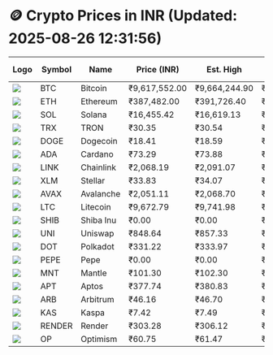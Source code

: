 # 🪙 Crypto Prices in INR (Updated: 2025-08-26 12:31:56)

| Logo | Symbol | Name       | Price (INR) | Est. High | Est. Low | Gross Profit | Fees | Net Profit | ROI % |
|------|--------|------------|-------------|-----------|----------|---------------|------|-------------|--------|
| ![](https://coin-images.coingecko.com/coins/images/1/large/bitcoin.png?1696501400) | BTC    | Bitcoin    | ₹9,617,552.00 | ₹9,664,244.90 | ₹9,570,859.10 | ₹975.73 | ₹200.00 | ₹775.73 | 0.78% |
| ![](https://coin-images.coingecko.com/coins/images/279/large/ethereum.png?1696501628) | ETH    | Ethereum   | ₹387,482.00 | ₹391,726.40 | ₹383,237.60 | ₹2,215.02 | ₹200.00 | ₹2,015.02 | 2.02% |
| ![](https://coin-images.coingecko.com/coins/images/4128/large/solana.png?1718769756) | SOL    | Solana     | ₹16,455.42 | ₹16,619.13 | ₹16,291.71 | ₹2,009.79 | ₹200.00 | ₹1,809.79 | 1.81% |
| ![](https://coin-images.coingecko.com/coins/images/1094/large/tron-logo.png?1696502193) | TRX    | TRON       | ₹30.35 | ₹30.54 | ₹30.16 | ₹1,283.31 | ₹200.00 | ₹1,083.31 | 1.08% |
| ![](https://coin-images.coingecko.com/coins/images/5/large/dogecoin.png?1696501409) | DOGE   | Dogecoin   | ₹18.41 | ₹18.59 | ₹18.23 | ₹1,974.77 | ₹200.00 | ₹1,774.77 | 1.77% |
| ![](https://coin-images.coingecko.com/coins/images/975/large/cardano.png?1696502090) | ADA    | Cardano    | ₹73.29 | ₹73.88 | ₹72.70 | ₹1,625.88 | ₹200.00 | ₹1,425.88 | 1.43% |
| ![](https://coin-images.coingecko.com/coins/images/877/large/chainlink-new-logo.png?1696502009) | LINK   | Chainlink  | ₹2,068.19 | ₹2,091.07 | ₹2,045.31 | ₹2,237.12 | ₹200.00 | ₹2,037.12 | 2.04% |
| ![](https://coin-images.coingecko.com/coins/images/100/large/fmpFRHHQ_400x400.jpg?1735231350) | XLM    | Stellar    | ₹33.83 | ₹34.07 | ₹33.59 | ₹1,402.02 | ₹200.00 | ₹1,202.02 | 1.20% |
| ![](https://coin-images.coingecko.com/coins/images/12559/large/Avalanche_Circle_RedWhite_Trans.png?1696512369) | AVAX   | Avalanche  | ₹2,051.11 | ₹2,068.70 | ₹2,033.52 | ₹1,729.61 | ₹200.00 | ₹1,529.61 | 1.53% |
| ![](https://coin-images.coingecko.com/coins/images/2/large/litecoin.png?1696501400) | LTC    | Litecoin   | ₹9,672.79 | ₹9,741.98 | ₹9,603.60 | ₹1,440.87 | ₹200.00 | ₹1,240.87 | 1.24% |
| ![](https://coin-images.coingecko.com/coins/images/11939/large/shiba.png?1696511800) | SHIB   | Shiba Inu  | ₹0.00 | ₹0.00 | ₹0.00 | ₹1,402.09 | ₹200.00 | ₹1,202.09 | 1.20% |
| ![](https://coin-images.coingecko.com/coins/images/12504/large/uniswap-logo.png?1720676669) | UNI    | Uniswap    | ₹848.64 | ₹857.33 | ₹839.95 | ₹2,070.13 | ₹200.00 | ₹1,870.13 | 1.87% |
| ![](https://coin-images.coingecko.com/coins/images/12171/large/polkadot.png?1696512008) | DOT    | Polkadot   | ₹331.22 | ₹333.97 | ₹328.47 | ₹1,675.04 | ₹200.00 | ₹1,475.04 | 1.48% |
| ![](https://coin-images.coingecko.com/coins/images/29850/large/pepe-token.jpeg?1696528776) | PEPE   | Pepe       | ₹0.00 | ₹0.00 | ₹0.00 | ₹1,970.20 | ₹200.00 | ₹1,770.20 | 1.77% |
| ![](https://coin-images.coingecko.com/coins/images/30980/large/Mantle-Logo-mark.png?1739213200) | MNT    | Mantle     | ₹101.30 | ₹102.30 | ₹100.30 | ₹1,985.96 | ₹200.00 | ₹1,785.96 | 1.79% |
| ![](https://coin-images.coingecko.com/coins/images/26455/large/aptos_round.png?1696525528) | APT    | Aptos      | ₹377.74 | ₹380.83 | ₹374.65 | ₹1,651.96 | ₹200.00 | ₹1,451.96 | 1.45% |
| ![](https://coin-images.coingecko.com/coins/images/16547/large/arb.jpg?1721358242) | ARB    | Arbitrum   | ₹46.16 | ₹46.70 | ₹45.62 | ₹2,367.38 | ₹200.00 | ₹2,167.38 | 2.17% |
| ![](https://coin-images.coingecko.com/coins/images/25751/large/kaspa-icon-exchanges.png?1696524837) | KAS    | Kaspa      | ₹7.42 | ₹7.49 | ₹7.35 | ₹1,918.50 | ₹200.00 | ₹1,718.50 | 1.72% |
| ![](https://coin-images.coingecko.com/coins/images/11636/large/rndr.png?1696511529) | RENDER | Render     | ₹303.28 | ₹306.12 | ₹300.44 | ₹1,893.25 | ₹200.00 | ₹1,693.25 | 1.69% |
| ![](https://coin-images.coingecko.com/coins/images/25244/large/Optimism.png?1696524385) | OP     | Optimism   | ₹60.75 | ₹61.47 | ₹60.03 | ₹2,383.63 | ₹200.00 | ₹2,183.63 | 2.18% |
